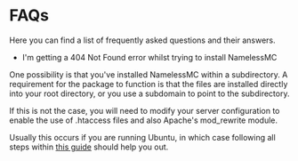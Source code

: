# FAQs
Here you can find a list of frequently asked questions and their answers.

* I'm getting a 404 Not Found error whilst trying to install NamelessMC

One possibility is that you've installed NamelessMC within a subdirectory. A requirement for the package to function is that the files are installed directly into your root directory, or you use a subdomain to point to the subdirectory.

If this is not the case, you will need to modify your server configuration to enable the use of .htaccess files and also Apache's mod_rewrite module.

Usually this occurs if you are running Ubuntu, in which case following all steps within [this guide](http://askubuntu.com/a/48363) should help you out.

